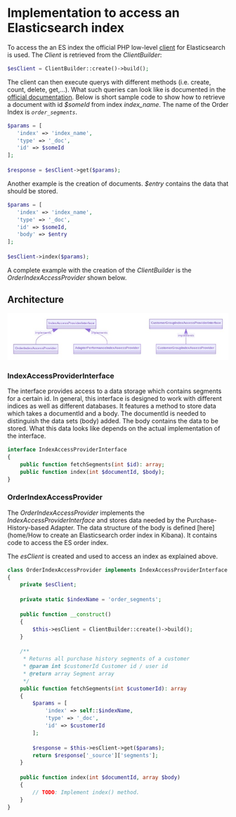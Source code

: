 # Implementation to access an Elasticsearch index

To access the an ES index the official PHP low-level [client](https://github.com/elastic/elasticsearch-php/blob/master/src/Elasticsearch/Client.php) for Elasticsearch is used. The _Client_ is retrieved from the _ClientBuilder_: 

```php
$esClient = ClientBuilder::create()->build();
```
The client can then execute querys with different methods (i.e. create, count, delete, get,...). What such queries can look like is documented in the [official documentation](https://www.elastic.co/guide/en/elasticsearch/reference/6.8/indices-create-index.html). Below is short sample code to show how to retrieve a document with id _$someId_ from index _index_name_. The name of the Order Index is _``order_segments``_.

```php
$params = [
   'index' => 'index_name',
   'type' => '_doc',
   'id' => $someId
];

$response = $esClient->get($params);
```

Another example is the creation of documents. _$entry_ contains the data that should be stored.
```php
$params = [
   'index' => 'index_name',
   'type' => '_doc',
   'id' => $someId,
   'body' => $entry
];

$esClient->index($params);
```

A complete example with the creation of the _ClientBuilder_ is the _OrderIndexAccessProvider_ shown below.

## Architecture

![Architecture to access indices](./img/adapter/architecture_index_access.jpeg)

### IndexAccessProviderInterface
The interface provides access to a data storage which contains segments for a certain id. In general, this interface is designed to work with different indices as well as different databases. It features a method to store data which takes a documentId and a body. The documentId is needed to distinguish the data sets (body) added. The body contains the data to be stored. What this data looks like depends on the actual implementation of the interface.

```php
interface IndexAccessProviderInterface
{
    public function fetchSegments(int $id): array;
    public function index(int $documentId, $body);
}
```

### OrderIndexAccessProvider
The _OrderIndexAccessProvider_ implements the _IndexAccessProviderInterface_ and stores data needed by the Purchase-History-based Adapter. The data structure of the body is defined [here](home/How to create an Elasticsearch order index in Kibana). It contains code to access the ES order index.

The _esClient_ is created and used to access an index as explained above.

```php
class OrderIndexAccessProvider implements IndexAccessProviderInterface
{
    private $esClient;

    private static $indexName = 'order_segments';

    public function __construct()
    {
        $this->esClient = ClientBuilder::create()->build();
    }

    /**
     * Returns all purchase history segments of a customer
     * @param int $customerId Customer id / user id
     * @return array Segment array
     */
    public function fetchSegments(int $customerId): array
    {
        $params = [
            'index' => self::$indexName,
            'type' => '_doc',
            'id' => $customerId
        ];

        $response = $this->esClient->get($params);
        return $response['_source']['segments'];
    }

    public function index(int $documentId, array $body)
    {
        // TODO: Implement index() method.
    }
}
```

